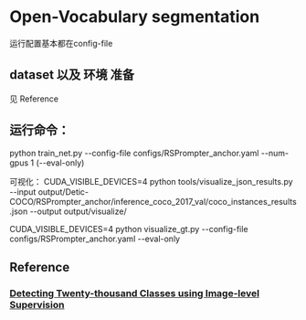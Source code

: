 # Open-Vocabulary segmentation
运行配置基本都在config-file

## dataset 以及 环境 准备
见 Reference

## 运行命令：
python train_net.py --config-file configs/RSPrompter_anchor.yaml --num-gpus 1 (--eval-only)

可视化：
CUDA_VISIBLE_DEVICES=4 python tools/visualize_json_results.py --input output/Detic-COCO/RSPrompter_anchor/inference_coco_2017_val/coco_instances_results.json --output output/visualize/

CUDA_VISIBLE_DEVICES=4 python visualize_gt.py --config-file configs/RSPrompter_anchor.yaml --eval-only
## Reference
### [Detecting Twenty-thousand Classes using Image-level Supervision](https://github.com/facebookresearch/Detic)
